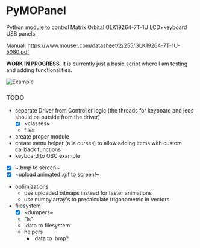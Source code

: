 # PyMOPanel
Python module to control Matrix Orbital GLK19264-7T-1U LCD+keyboard USB panels.

Manual: https://www.mouser.com/datasheet/2/255/GLK19264-7T-1U-5080.pdf

**WORK IN PROGRESS**. It is currently just a basic script where I am testing and adding functionalities.

![Example](doc/output_lcd.gif "example")

### TODO
 - separate Driver from Controller logic (the threads for keyboard and leds should be outside from the driver)
   - [x] ~classes~
   - files
 - create proper module
 - create menu helper (a la curses) to allow adding items with custom callback functions
 - keyboard to OSC example
 - [x] ~.bmp to screen~
 - [x] ~upload animated .gif to screen!~
 - optimizations
   - use uploaded bitmaps instead for faster animations
   - use numpy.array's to precalculate trigonometric in vectors  
 - filesystem
   - [x] ~dumpers~
   - "ls"
   - .data to filesystem
   - helpers
     - .data to .bmp?
     
